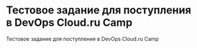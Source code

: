 # Тестовое задание для поступления в DevOps Cloud.ru Camp
Тестовое задание для поступления в DevOps Cloud.ru Camp
